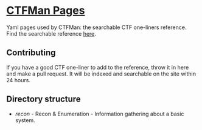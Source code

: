 # [CTFMan Pages](https://ctf.lerp.co)
Yaml pages used by CTFMan: the searchable  CTF one-liners reference. Find the searchable reference [here](https://ctf.lerp.co).

## Contributing
If you have a good CTF one-liner to add to the reference, throw it in here and make a pull request. It will be indexed and searchable on the site within 24 hours.

## Directory structure
 * *recon* - Recon & Enumeration - Information gathering about a basic system.
